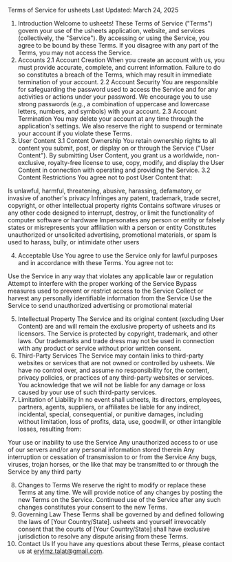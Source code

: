 Terms of Service for usheets
Last Updated: March 24, 2025
1. Introduction
Welcome to usheets! These Terms of Service ("Terms") govern your use of the usheets application, website, and services (collectively, the "Service"). By accessing or using the Service, you agree to be bound by these Terms. If you disagree with any part of the Terms, you may not access the Service.
2. Accounts
2.1 Account Creation
When you create an account with us, you must provide accurate, complete, and current information. Failure to do so constitutes a breach of the Terms, which may result in immediate termination of your account.
2.2 Account Security
You are responsible for safeguarding the password used to access the Service and for any activities or actions under your password. We encourage you to use strong passwords (e.g., a combination of uppercase and lowercase letters, numbers, and symbols) with your account.
2.3 Account Termination
You may delete your account at any time through the application's settings. We also reserve the right to suspend or terminate your account if you violate these Terms.
3. User Content
3.1 Content Ownership
You retain ownership rights to all content you submit, post, or display on or through the Service ("User Content"). By submitting User Content, you grant us a worldwide, non-exclusive, royalty-free license to use, copy, modify, and display the User Content in connection with operating and providing the Service.
3.2 Content Restrictions
You agree not to post User Content that:

Is unlawful, harmful, threatening, abusive, harassing, defamatory, or invasive of another's privacy
Infringes any patent, trademark, trade secret, copyright, or other intellectual property rights
Contains software viruses or any other code designed to interrupt, destroy, or limit the functionality of computer software or hardware
Impersonates any person or entity or falsely states or misrepresents your affiliation with a person or entity
Constitutes unauthorized or unsolicited advertising, promotional materials, or spam
Is used to harass, bully, or intimidate other users

4. Acceptable Use
You agree to use the Service only for lawful purposes and in accordance with these Terms. You agree not to:

Use the Service in any way that violates any applicable law or regulation
Attempt to interfere with the proper working of the Service
Bypass measures used to prevent or restrict access to the Service
Collect or harvest any personally identifiable information from the Service
Use the Service to send unauthorized advertising or promotional material

5. Intellectual Property
The Service and its original content (excluding User Content) are and will remain the exclusive property of usheets and its licensors. The Service is protected by copyright, trademark, and other laws. Our trademarks and trade dress may not be used in connection with any product or service without prior written consent.
6. Third-Party Services
The Service may contain links to third-party websites or services that are not owned or controlled by usheets. We have no control over, and assume no responsibility for, the content, privacy policies, or practices of any third-party websites or services. You acknowledge that we will not be liable for any damage or loss caused by your use of such third-party services.
7. Limitation of Liability
In no event shall usheets, its directors, employees, partners, agents, suppliers, or affiliates be liable for any indirect, incidental, special, consequential, or punitive damages, including without limitation, loss of profits, data, use, goodwill, or other intangible losses, resulting from:

Your use or inability to use the Service
Any unauthorized access to or use of our servers and/or any personal information stored therein
Any interruption or cessation of transmission to or from the Service
Any bugs, viruses, trojan horses, or the like that may be transmitted to or through the Service by any third party

8. Changes to Terms
We reserve the right to modify or replace these Terms at any time. We will provide notice of any changes by posting the new Terms on the Service. Continued use of the Service after any such changes constitutes your consent to the new Terms.
9. Governing Law
These Terms shall be governed by and defined following the laws of [Your Country/State]. usheets and yourself irrevocably consent that the courts of [Your Country/State] shall have exclusive jurisdiction to resolve any dispute arising from these Terms.
10. Contact Us
If you have any questions about these Terms, please contact us at erylmz.talat@gmail.com.
